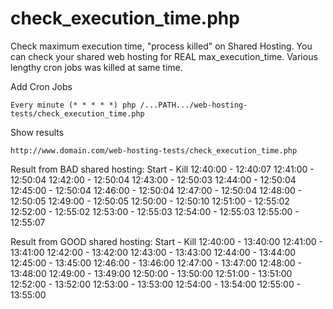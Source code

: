 check_execution_time.php
=================
Check maximum execution time, "process killed" on Shared Hosting. You can check your shared web hosting for REAL max_execution_time. Various lengthy cron jobs was killed at same time.


Add Cron Jobs

	Every minute (* * * * *) php /...PATH.../web-hosting-tests/check_execution_time.php  
	


Show results 

    http://www.domain.com/web-hosting-tests/check_execution_time.php
    
    
    
    
Result from BAD shared hosting:
   Start  -   Kill 
 12:40:00 - 12:40:07 
 12:41:00 - 12:50:04 
 12:42:00 - 12:50:04 
 12:43:00 - 12:50:03 
 12:44:00 - 12:50:04 
 12:45:00 - 12:50:04 
 12:46:00 - 12:50:04 
 12:47:00 - 12:50:04 
 12:48:00 - 12:50:05 
 12:49:00 - 12:50:05 
 12:50:00 - 12:50:10 
 12:51:00 - 12:55:02 
 12:52:00 - 12:55:02 
 12:53:00 - 12:55:03 
 12:54:00 - 12:55:03 
 12:55:00 - 12:55:07 


Result from GOOD shared hosting:
   Start  -   Kill 
 12:40:00 - 13:40:00 
 12:41:00 - 13:41:00 
 12:42:00 - 13:42:00 
 12:43:00 - 13:43:00 
 12:44:00 - 13:44:00 
 12:45:00 - 13:45:00 
 12:46:00 - 13:46:00 
 12:47:00 - 13:47:00 
 12:48:00 - 13:48:00 
 12:49:00 - 13:49:00 
 12:50:00 - 13:50:00 
 12:51:00 - 13:51:00 
 12:52:00 - 13:52:00 
 12:53:00 - 13:53:00 
 12:54:00 - 13:54:00 
 12:55:00 - 13:55:00 
	
